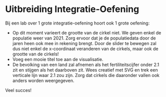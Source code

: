 # Uitbreiding Integratie-Oefening

Bij een lab over 1 grote integratie-oefening hoort ook 1 grote oefening:

* Op dit moment varieert de grootte van de cirkel niet. We geven enkel de populatie weer van 2021. Zorg ervoor dat je de populatiedata door de jaren heen ook mee in rekening brengt. Door de slider te bewegen zal dus niet enkel de x-coordinaat veranderen van de cirkels, maar ook de grootte van de cirkels! 
* Voeg een mooie titel toe aan de visualisatie. 
* De bevolking van een land zal afnemen als het fertiliteitscijfer onder 2.1 zit en stijgen als het daarboven zit. Wees creatief met SVG en trek een verticale lijn waar 2.1 zou zijn. Zorg dat cirkels die daaronder vallen ook anders worden weergegeven.

Veel succes!